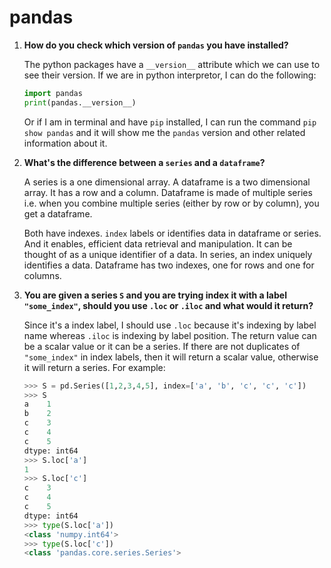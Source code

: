 # pandas

1. **How do you check which version of `pandas` you have installed?**

    The python packages have a `__version__` attribute which we can use to see their version. If we are in python interpretor, I can do the following:

    ```python
    import pandas
    print(pandas.__version__)
    ```
    Or if I am in terminal and have `pip` installed, I can run the command `pip show pandas` and it will show me the `pandas` version and other related information about it.

2. **What's the difference between a `series` and a `dataframe`?**

    A series is a one dimensional array. A dataframe is a two dimensional array. It has a row and a column. Dataframe is made of multiple series i.e. when you combine multiple series (either by row or by column), you get a dataframe.

    Both have indexes. `index` labels or identifies data in dataframe or series. And it enables, efficient data retrieval and manipulation. It can be thought of as a unique identifier of a data. In series, an index uniquely identifies a data. Dataframe has two indexes, one for rows and one for columns.

3. **You are given a series `S` and you are trying index it with a label `"some_index"`, should you use `.loc` or `.iloc` and what would it return?**

    Since it's a index label, I should use `.loc` because it's indexing by label name whereas `.iloc` is indexing by label position. The return value can be a scalar value or it can be a series. If there are not duplicates of `"some_index"` in index labels, then it will return a scalar value, otherwise it will return a series. For example:

    ```python
    >>> S = pd.Series([1,2,3,4,5], index=['a', 'b', 'c', 'c', 'c'])
    >>> S
    a    1
    b    2
    c    3
    c    4
    c    5
    dtype: int64
    >>> S.loc['a']
    1
    >>> S.loc['c']
    c    3
    c    4
    c    5
    dtype: int64
    >>> type(S.loc['a'])
    <class 'numpy.int64'>
    >>> type(S.loc['c'])
    <class 'pandas.core.series.Series'>
    ```
